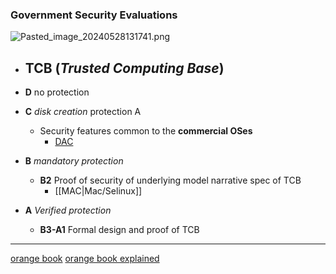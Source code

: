 
### Government Security Evaluations

![Pasted_image_20240528131741.png](/static/Pasted_image_20240528131741.png)
- **TCB** (*Trusted Computing Base*)
	- 

- **D** no protection 
- **C** *disk creation* protection A
	- Security  features common to the **commercial OSes**
		- [DAC](/DAC.md)
- **B** *mandatory protection*
	- **B2** Proof of security of underlying model narrative spec of TCB
		- [[MAC|Mac/Selinux]]
- **A** *Verified protection*
	- **B3-A1** Formal design and proof of TCB




---
[orange book](file:///home/aura/Downloads/orange_book.)
[orange book explained](https://www.youtube.com/watch?v=0F0kC8AbqXc)